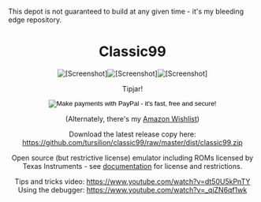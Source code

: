 This depot is not guaranteed to build at any given time - it's my bleeding edge repository.

<center>
<h1>Classic99</h1>
<img src="https://github.com/tursilion/classic99/raw/master/dist/classic99_1.jpg" alt="[Screenshot]"><img src="https://github.com/tursilion/classic99/raw/master/dist/classic99_2.jpg" alt="[Screenshot]"><img src="https://github.com/tursilion/classic99/raw/master/dist/classic99_3.jpg" alt="[Screenshot]">
<p>
Tipjar! 
<form action="https://www.paypal.com/cgi-bin/webscr" method="post">
<input type="hidden" name="cmd" value="_xclick">
<input type="hidden" name="business" value="paypal15@harmlesslion.com">
<input type="hidden" name="item_name" value="HarmlessLion">
<input type="hidden" name="item_number" value="Classic99">
<input type="hidden" name="no_note" value="1">
<input type="hidden" name="currency_code" value="USD">
<input type="hidden" name="tax" value="0">
<input type="hidden" name="return" value="http://www.harmlesslion.com/cgi-bin/showprog.cgi?search=classic99">
<input type="hidden" name="cancel_return" value="http://www.harmlesslion.com/cgi-bin/showprog.cgi?search=classic99">
<input type="image" src="/sysicons/paypal.gif" name="submit"
 alt="Make payments with PayPal - it's fast, free and secure!">
</form>
(Alternately, there's my <a target="new" href="http://www.amazon.com/gp/registry/2AFCOAM5DD1L6/ref=cm_aya_wl/103-5991996-6483001">
Amazon Wishlist</a>)
<p>
Download the latest release copy here: <A href="https://github.com/tursilion/classic99/raw/master/dist/classic99.zip">https://github.com/tursilion/classic99/raw/master/dist/classic99.zip</a>
<p>
Open source (but restrictive license) emulator including ROMs licensed by Texas Instruments - see <a href="https://github.com/tursilion/classic99/raw/master/dist/Classic99%20Manual.pdf">documentation</a> for license and restrictions.
<p>
Tips and tricks video: <a href="https://www.youtube.com/watch?v=dt50U5kPnTY">https://www.youtube.com/watch?v=dt50U5kPnTY</a><br>
Using the debugger: <a href="https://www.youtube.com/watch?v=_qjZN6qf1wk">https://www.youtube.com/watch?v=_qjZN6qf1wk</a><br>
